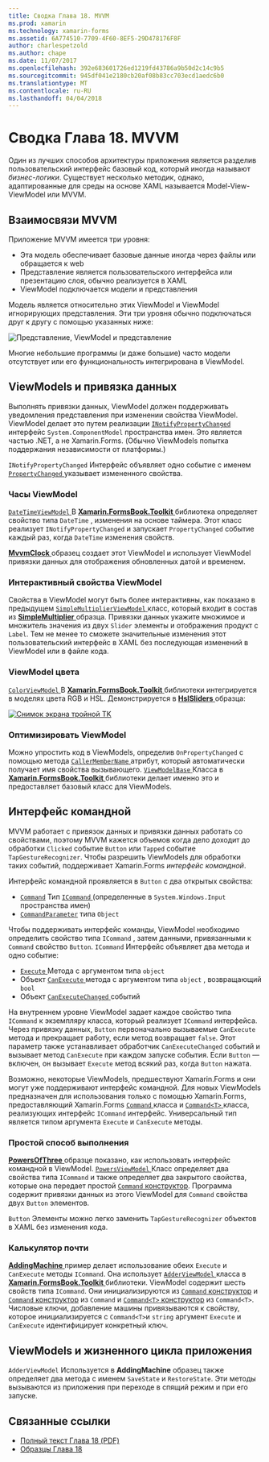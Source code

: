 ```yaml
---
title: Сводка Глава 18. MVVM
ms.prod: xamarin
ms.technology: xamarin-forms
ms.assetid: 6A774510-7709-4F60-8EF5-29D478176F8F
author: charlespetzold
ms.author: chape
ms.date: 11/07/2017
ms.openlocfilehash: 392e683601726ed1219fd43786a9b50d2c14c9b5
ms.sourcegitcommit: 945df041e2180cb20af08b83cc703ecd1aedc6b0
ms.translationtype: MT
ms.contentlocale: ru-RU
ms.lasthandoff: 04/04/2018
---
```

# <a name="summary-of-chapter-18-mvvm"></a>Сводка Глава 18. MVVM

Один из лучших способов архитектуры приложения является разделив пользовательский интерфейс базовый код, который иногда называют *бизнес-логики*. Существует несколько методик, однако, адаптированные для среды на основе XAML называется Model-View-ViewModel или MVVM.

## <a name="mvvm-interrelationships"></a>Взаимосвязи MVVM

Приложение MVVM имеется три уровня:

- Эта модель обеспечивает базовые данные иногда через файлы или обращается к web
- Представление является пользовательского интерфейса или презентацию слоя, обычно реализуется в XAML
- ViewModel подключается модели и представления

Модель является относительно этих ViewModel и ViewModel игнорирующих представления. Эти три уровня обычно подключаться друг к другу с помощью указанных ниже:

![Представление, ViewModel и представление](images/ch18fg03.png "MVVM")

Многие небольшие программы (и даже большие) часто модели отсутствует или его функциональность интегрирована в ViewModel.

## <a name="viewmodels-and-data-binding"></a>ViewModels и привязка данных

Выполнять привязки данных, ViewModel должен поддерживать уведомления представления при изменении свойства ViewModel. ViewModel делает это путем реализации [ `INotifyPropertyChanged` ](https://developer.xamarin.com/api/type/System.ComponentModel.INotifyPropertyChanged/) интерфейс `System.ComponentModel` пространства имен. Это является частью .NET, а не Xamarin.Forms. (Обычно ViewModels попытка поддержания независимости от платформы.)

`INotifyPropertyChanged` Интерфейс объявляет одно событие с именем [ `PropertyChanged` ](https://developer.xamarin.com/api/type/System.ComponentModel.INotifyPropertyChanged/) указывает измененного свойства.

### <a name="a-viewmodel-clock"></a>Часы ViewModel

[ `DateTimeViewModel` ](https://github.com/xamarin/xamarin-forms-book-samples/blob/master/Libraries/Xamarin.FormsBook.Toolkit/Xamarin.FormsBook.Toolkit/DateTimeViewModel.cs) В [ **Xamarin.FormsBook.Toolkit** ](https://github.com/xamarin/xamarin-forms-book-samples/tree/master/Libraries/Xamarin.FormsBook.Toolkit/Xamarin.FormsBook.Toolkit) библиотека определяет свойство типа `DateTime` , изменения на основе таймера. Этот класс реализует `INotifyPropertyChanged` и запускает `PropertyChanged` событие каждый раз, когда `DateTime` изменения свойств.

[ **MvvmClock** ](https://github.com/xamarin/xamarin-forms-book-samples/tree/master/Chapter18/MvvmClock) образец создает этот ViewModel и использует ViewModel привязки данных для отображения обновленных датой и временем.

### <a name="interactive-properties-in-a-viewmodel"></a>Интерактивный свойства ViewModel

Свойства в ViewModel могут быть более интерактивны, как показано в предыдущем [ `SimpleMultiplierViewModel` ](https://github.com/xamarin/xamarin-forms-book-samples/blob/master/Chapter18/SimpleMultiplier/SimpleMultiplier/SimpleMultiplier/SimpleMultiplierViewModel.cs) класс, который входит в состав из [ **SimpleMultiplier** ](https://github.com/xamarin/xamarin-forms-book-samples/tree/master/Chapter18/SimpleMultiplier) образца. Привязки данных укажите множимое и множитель значения из двух `Slider` элементы и отображения продукт с `Label`. Тем не менее то сможете значительные изменения этот пользовательский интерфейс в XAML без последующая изменений в ViewModel или в файле кода.

### <a name="a-color-viewmodel"></a>ViewModel цвета

[ `ColorViewModel` ](https://github.com/xamarin/xamarin-forms-book-samples/blob/master/Libraries/Xamarin.FormsBook.Toolkit/Xamarin.FormsBook.Toolkit/ColorViewModel.cs) В [ **Xamarin.FormsBook.Toolkit** ](https://github.com/xamarin/xamarin-forms-book-samples/tree/master/Libraries/Xamarin.FormsBook.Toolkit/Xamarin.FormsBook.Toolkit) библиотеки интегрируется в моделях цвета RGB и HSL. Демонстрируется в [ **HslSliders** ](https://github.com/xamarin/xamarin-forms-book-samples/tree/master/Chapter18/HslSliders) образца:

[![Снимок экрана тройной TK](images/ch18fg08-small.png "HSL цветовой модели")](images/ch18fg08-large.png#lightbox "HSL цветовой модели")

### <a name="streamlining-the-viewmodel"></a>Оптимизировать ViewModel

Можно упростить код в ViewModels, определив `OnPropertyChanged` с помощью метода [ `CallerMemberName` ](https://developer.xamarin.com/api/type/System.Runtime.CompilerServices.CallerMemberNameAttribute/) атрибут, который автоматически получает имя свойства вызывающего. [ `ViewModelBase` ](https://github.com/xamarin/xamarin-forms-book-samples/blob/master/Libraries/Xamarin.FormsBook.Toolkit/Xamarin.FormsBook.Toolkit/ViewModelBase.cs) Класса в [ **Xamarin.FormsBook.Toolkit** ](https://github.com/xamarin/xamarin-forms-book-samples/tree/master/Libraries/Xamarin.FormsBook.Toolkit/Xamarin.FormsBook.Toolkit) библиотеки делает именно это и предоставляет базовый класс для ViewModels.

## <a name="the-command-interface"></a>Интерфейс командной

MVVM работает с привязок данных и привязки данных работать со свойствами, поэтому MVVM кажется объемов когда дело доходит до обработки `Clicked` событие `Button` или `Tapped` событие `TapGestureRecognizer`. Чтобы разрешить ViewModels для обработки таких событий, поддерживает Xamarin.Forms *интерфейс командной*.

Интерфейс командной проявляется в `Button` с два открытых свойства:

- [`Command`](https://developer.xamarin.com/api/property/Xamarin.Forms.Button.Command/) Тип [ `ICommand` ](https://developer.xamarin.com/api/type/System.Windows.Input.ICommand/) (определенные в `System.Windows.Input` пространства имен)
- [`CommandParameter`](https://developer.xamarin.com/api/property/Xamarin.Forms.Button.CommandParameter/) типа `Object`

Чтобы поддерживать интерфейс команды, ViewModel необходимо определить свойство типа `ICommand` , затем данными, привязанными к `Command` свойство `Button`. `ICommand` Интерфейс объявляет два метода и одно событие:

- [ `Execute` ](https://developer.xamarin.com/api/member/System.Windows.Input.ICommand.Execute/p/System.Object/) Метода с аргументом типа `object`
- Объект [ `CanExecute` ](https://developer.xamarin.com/api/member/System.Windows.Input.ICommand.CanExecute/p/System.Object/) метода с аргументом типа `object` , возвращающий `bool`
- Объект [ `CanExecuteChanged` ](https://developer.xamarin.com/api/event/System.Windows.Input.ICommand.CanExecuteChanged/) событий

На внутреннем уровне ViewModel задает каждое свойство типа `ICommand` к экземпляру класса, который реализует `ICommand` интерфейса. Через привязку данных, `Button` первоначально вызываемые `CanExecute` метода и прекращает работу, если метод возвращает `false`. Этот параметр также устанавливает обработчик `CanExecuteChanged` событий и вызывает метод `CanExecute` при каждом запуске события. Если `Button` — включен, он вызывает `Execute` метод всякий раз, когда `Button` нажата.

Возможно, некоторые ViewModels, предшествуют Xamarin.Forms и они могут уже поддерживают интерфейс командной. Для новых ViewModels предназначен для использования только с помощью Xamarin.Forms, предоставляющий Xamarin.Forms [ `Command` ](https://developer.xamarin.com/api/type/Xamarin.Forms.Command/) класса и [ `Command<T>` ](https://developer.xamarin.com/api/type/Xamarin.Forms.Command%3CT%3E/) класса, реализующих интерфейс `ICommand` интерфейс. Универсальный тип является типом аргумента `Execute` и `CanExecute` методы.

### <a name="simple-method-executions"></a>Простой способ выполнения

[ **PowersOfThree** ](https://github.com/xamarin/xamarin-forms-book-samples/tree/master/Chapter18/PowersOfThree) образце показано, как использовать интерфейс командной в ViewModel. [ `PowersViewModel` ](https://github.com/xamarin/xamarin-forms-book-samples/blob/master/Chapter18/PowersOfThree/PowersOfThree/PowersOfThree/PowersViewModel.cs) Класс определяет два свойства типа `ICommand` и также определяет два закрытого свойства, которые она передает простой [ `Command` конструктор](https://developer.xamarin.com/api/constructor/Xamarin.Forms.Command.Command/p/System.Action/). Программа содержит привязки данных из этого ViewModel для `Command` свойства двух `Button` элементов.

`Button` Элементы можно легко заменить `TapGestureRecognizer` объектов в XAML без изменения кода.

### <a name="a-calculator-almost"></a>Калькулятор почти

[ **AddingMachine** ](https://github.com/xamarin/xamarin-forms-book-samples/tree/master/Chapter18/AddingMachine) пример делает использование обеих `Execute` и `CanExecute` методы `ICommand`. Она использует [ `AdderViewModel` ](https://github.com/xamarin/xamarin-forms-book-samples/blob/master/Libraries/Xamarin.FormsBook.Toolkit/Xamarin.FormsBook.Toolkit/AdderViewModel.cs) класса в [ **Xamarin.FormsBook.Toolkit** ](https://github.com/xamarin/xamarin-forms-book-samples/blob/master/Libraries/Xamarin.FormsBook.Toolkit/Xamarin.FormsBook.Toolkit/AdderViewModel.cs) библиотеки. ViewModel содержит шесть свойств типа `ICommand`. Они инициализируются из [ `Command` конструктор](https://developer.xamarin.com/api/constructor/Xamarin.Forms.Command.Command/p/System.Action/) и [ `Command` конструктор](https://developer.xamarin.com/api/constructor/Xamarin.Forms.Command.Command/p/System.Action/System.Func%7BSystem.Boolean%7D/) из `Command` и [ `Command<T>` конструктор](https://developer.xamarin.com/api/constructor/Xamarin.Forms.Command%3CT%3E.Command%3CT%3E/p/System.Action%7BT%7D/System.Func%7BT,System.Boolean%7D/) из `Command<T>`. Числовые ключи, добавление машины привязываются к свойству, которое инициализируется с `Command<T>`и `string` аргумент `Execute` и `CanExecute` идентифицирует конкретный ключ.

## <a name="viewmodels-and-the-application-lifecycle"></a>ViewModels и жизненного цикла приложения

`AdderViewModel` Используется в **AddingMachine** образец также определяет два метода с именем `SaveState` и `RestoreState`. Эти методы вызываются из приложения при переходе в спящий режим и при его запуске.



## <a name="related-links"></a>Связанные ссылки

- [Полный текст Глава 18 (PDF)](https://download.xamarin.com/developer/xamarin-forms-book/XamarinFormsBook-Ch18-Apr2016.pdf)
- [Образцы Глава 18](https://github.com/xamarin/xamarin-forms-book-samples/tree/master/Chapter18)
